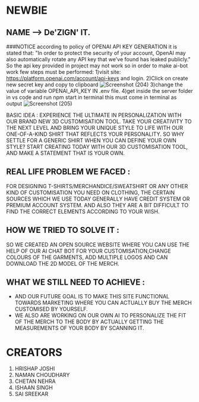 # NEWBIE
## NAME --> De'ZIGN' IT.
###NOTICE
according to policy of OPENAI API KEY GENERATION it is stated that:
 "In order to protect the security of your account, OpenAI may also automatically rotate any API key that we've found has leaked publicly."
 So the api key provided in project may not work so in order to make ai-bot work few steps must be performed:
 1)visit site:    https://platform.openai.com/account/api-keys and login.
 2)Click on create new secret key and copy to clipboard
 ![Screenshot (204)](https://user-images.githubusercontent.com/121787992/234216204-24afc842-414b-441e-9cba-91daaef7c4ac.png)
3)change the value of variable OPENAI_API_KEY IN .env file.
4)get inside the server folder in vs code and run npm start in terminal this must come in terminal as output
![Screenshot (205)](https://user-images.githubusercontent.com/121787992/234216889-b6197e72-7ba7-43d4-8f09-d1a62f97dfec.png)

BASIC IDEA : EXPERIENCE THE ULTIMATE IN PERSONALIZATION WITH OUR BRAND NEW 3D CUSTOMISATION TOOL.
             TAKE YOUR CREATIVITY TO THE NEXT LEVEL AND BRING YOUR UNIQUE STYLE TO LIFE WITH OUR ONE-OF-A-KIND SHIRT THAT REFLECTS YOUR PERSONALITY.
             SO WHY SETTLE FOR A GENERIC SHIRT WHEN YOU CAN DEFINE YOUR OWN STYLE? START CREATING TODAY WITH OUR 3D CUSTOMISATION TOOL,
             AND MAKE A STATEMENT THAT IS YOUR OWN.
            
## REAL LIFE PROBLEM WE FACED : 
FOR DESIGNING T-SHIRTS/MERCHANDICE/SWEATSHIRT OR ANY OTHER KIND OF CUSTOMISATION YOU NEED ON CLOTHING, THE CERTAIN SOURCES WHICH 
WE USE TODAY GENERALLY HAVE CREDIT SYSTEM OR  PREMIUM ACCOUNT SYSTEM. AND ALSO THEY ARE A BIT DIFFICULT TO FIND THE CORRECT ELEMENTS ACCORDING TO YOUR WISH.
                             
                             
## HOW WE TRIED TO SOLVE IT :  
SO WE CREATED AN OPEN SOURCE WEBSITE WHERE YOU CAN USE THE HELP OF OUR AI CHAT BOT FOR YOUR CUSTOMISATION,CHANGE COLOURS OF THE GARMENTS,
ADD MULTIPLE LOGOS AND CAN DOWNLOAD THE 2D MODEL OF THE MERCH.
                             
## WHAT WE STILL NEED TO ACHIEVE : 
* AND OUR FUTURE GOAL IS TO MAKE THIS SITE FUNCTIONAL TOWARDS MARKETING WHERE YOU CAN ACTUALLY BUY THE MERCH CUSTOMISED BY YOURSELF.
 * WE ALSO ARE WORKING ON OUR OWN AI TO PERSONALIZE THE FIT OF THE MERCH TO THE BODY BY ACTUALLY GETTING THE MEASUREMENTS OF YOUR BODY BY SCANNING IT.
                                 

# CREATORS 

1) HRISHAP JOSHI
2) NAMAN CHOUDHARY
3) CHETAN NEHRA
4) ISHAAN SINGH
5) SAI SREEKAR
                             
             
